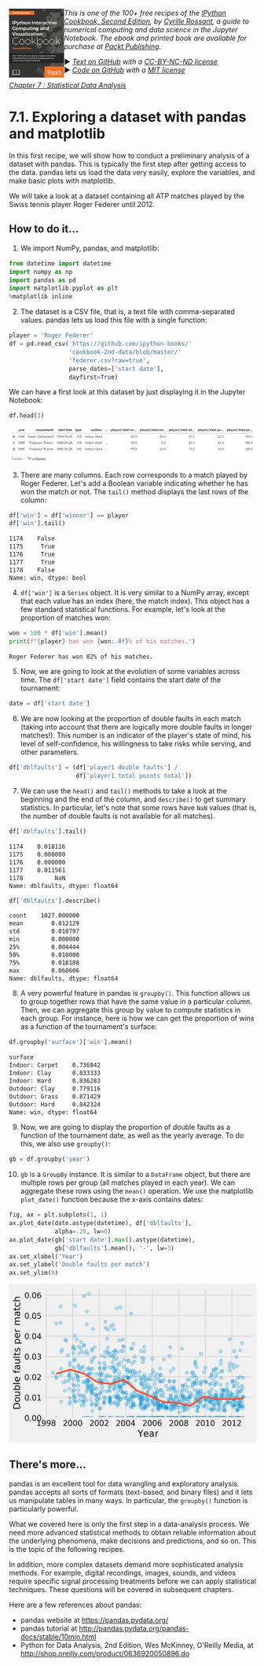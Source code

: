 <a href="https://github.com/ipython-books/cookbook-2nd"><img src="../cover-cookbook-2nd.png" align="left" alt="IPython Cookbook, Second Edition" height="140" /></a> *This is one of the 100+ free recipes of the [IPython Cookbook, Second Edition](https://github.com/ipython-books/cookbook-2nd), by [Cyrille Rossant](http://cyrille.rossant.net), a guide to numerical computing and data science in the Jupyter Notebook. The ebook and printed book are available for purchase at [Packt Publishing](https://www.packtpub.com/big-data-and-business-intelligence/ipython-interactive-computing-and-visualization-cookbook-second-e).*

▶ *[Text on GitHub](https://github.com/ipython-books/cookbook-2nd) with a [CC-BY-NC-ND license](https://creativecommons.org/licenses/by-nc-nd/3.0/us/legalcode)*  
▶ *[Code on GitHub](https://github.com/ipython-books/cookbook-2nd-code) with a [MIT license](https://opensource.org/licenses/MIT)*

[*Chapter 7 : Statistical Data Analysis*](./)

# 7.1. Exploring a dataset with pandas and matplotlib

In this first recipe, we will show how to conduct a preliminary analysis of a dataset with pandas. This is typically the first step after getting access to the data. pandas lets us load the data very easily, explore the variables, and make basic plots with matplotlib.

We will take a look at a dataset containing all ATP matches played by the Swiss tennis player Roger Federer until 2012.

## How to do it...

1. We import NumPy, pandas, and matplotlib:

```python
from datetime import datetime
import numpy as np
import pandas as pd
import matplotlib.pyplot as plt
%matplotlib inline
```

2. The dataset is a CSV file, that is, a text file with comma-separated values. pandas lets us load this file with a single function:

```python
player = 'Roger Federer'
df = pd.read_csv('https://github.com/ipython-books/'
                 'cookbook-2nd-data/blob/master/'
                 'federer.csv?raw=true',
                 parse_dates=['start date'],
                 dayfirst=True)
```

We can have a first look at this dataset by just displaying it in the Jupyter Notebook:

```python
df.head(3)
```

![Output image](01_pandas_files/01_pandas_9_0.png)

3. There are many columns. Each row corresponds to a match played by Roger Federer. Let's add a Boolean variable indicating whether he has won the match or not. The `tail()` method displays the last rows of the column:

```python
df['win'] = df['winner'] == player
df['win'].tail()
```

```{output:result}
1174    False
1175     True
1176     True
1177     True
1178    False
Name: win, dtype: bool
```

4. `df['win']` is a `Series` object. It is very similar to a NumPy array, except that each value has an index (here, the match index). This object has a few standard statistical functions. For example, let's look at the proportion of matches won:

```python
won = 100 * df['win'].mean()
print(f"{player} has won {won:.0f}% of his matches.")
```

```{output:stdout}
Roger Federer has won 82% of his matches.
```

5. Now, we are going to look at the evolution of some variables across time. The `df['start date']` field contains the start date of the tournament:

```python
date = df['start date']
```

6. We are now looking at the proportion of double faults in each match (taking into account that there are logically more double faults in longer matches!). This number is an indicator of the player's state of mind, his level of self-confidence, his willingness to take risks while serving, and other parameters.

```python
df['dblfaults'] = (df['player1 double faults'] /
                   df['player1 total points total'])
```

7. We can use the `head()` and `tail()` methods to take a look at the beginning and the end of the column, and `describe()` to get summary statistics. In particular, let's note that some rows have `NaN` values (that is, the number of double faults is not available for all matches).

```python
df['dblfaults'].tail()
```

```{output:result}
1174    0.018116
1175    0.000000
1176    0.000000
1177    0.011561
1178         NaN
Name: dblfaults, dtype: float64
```

```python
df['dblfaults'].describe()
```

```{output:result}
count    1027.000000
mean        0.012129
std         0.010797
min         0.000000
25%         0.004444
50%         0.010000
75%         0.018108
max         0.060606
Name: dblfaults, dtype: float64
```

8. A very powerful feature in pandas is `groupby()`. This function allows us to group together rows that have the same value in a particular column. Then, we can aggregate this group by value to compute statistics in each group. For instance, here is how we can get the proportion of wins as a function of the tournament's surface:

```python
df.groupby('surface')['win'].mean()
```

```{output:result}
surface
Indoor: Carpet    0.736842
Indoor: Clay      0.833333
Indoor: Hard      0.836283
Outdoor: Clay     0.779116
Outdoor: Grass    0.871429
Outdoor: Hard     0.842324
Name: win, dtype: float64
```

9. Now, we are going to display the proportion of double faults as a function of the tournament date, as well as the yearly average. To do this, we also use `groupby()`:

```python
gb = df.groupby('year')
```

10. `gb` is a `GroupBy` instance. It is similar to a `DataFrame` object, but there are multiple rows per group (all matches played in each year). We can aggregate these rows using the `mean()` operation. We use the matplotlib `plot_date()` function because the x-axis contains dates:

```python
fig, ax = plt.subplots(1, 1)
ax.plot_date(date.astype(datetime), df['dblfaults'],
             alpha=.25, lw=0)
ax.plot_date(gb['start date'].max().astype(datetime),
             gb['dblfaults'].mean(), '-', lw=3)
ax.set_xlabel('Year')
ax.set_ylabel('Double faults per match')
ax.set_ylim(0)
```

![Output image](01_pandas_files/01_pandas_26_0.png)

## There's more...

pandas is an excellent tool for data wrangling and exploratory analysis. pandas accepts all sorts of formats (text-based, and binary files) and it lets us manipulate tables in many ways. In particular, the `groupby()` function is particularly powerful.

What we covered here is only the first step in a data-analysis process. We need more advanced statistical methods to obtain reliable information about the underlying phenomena, make decisions and predictions, and so on. This is the topic of the following recipes.

In addition, more complex datasets demand more sophisticated analysis methods. For example, digital recordings, images, sounds, and videos require specific signal processing treatments before we can apply statistical techniques. These questions will be covered in subsequent chapters.

Here are a few references about pandas:

* pandas website at https://pandas.pydata.org/
* pandas tutorial at http://pandas.pydata.org/pandas-docs/stable/10min.html
* Python for Data Analysis, 2nd Edition, Wes McKinney, O'Reilly Media, at http://shop.oreilly.com/product/0636920050896.do
